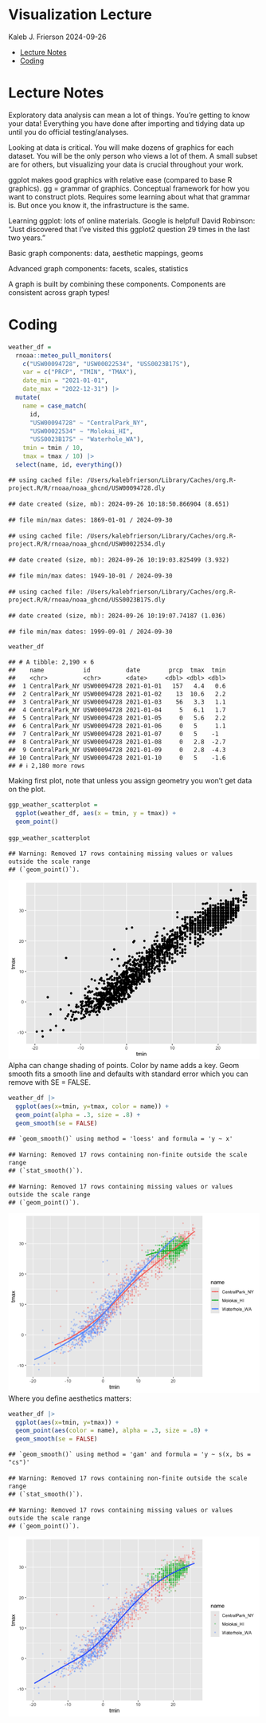 Visualization Lecture
================
Kaleb J. Frierson
2024-09-26

- [Lecture Notes](#lecture-notes)
- [Coding](#coding)

# Lecture Notes

Exploratory data analysis can mean a lot of things. You’re getting to
know your data! Everything you have done after importing and tidying
data up until you do official testing/analyses.

Looking at data is critical. You will make dozens of graphics for each
dataset. You will be the only person who views a lot of them. A small
subset are for others, but visualizing your data is crucial throughout
your work.

ggplot makes good graphics with relative ease (compared to base R
graphics). gg = grammar of graphics. Conceptual framework for how you
want to construct plots. Requires some learning about what that grammar
is. But once you know it, the infrastructure is the same.

Learning ggplot: lots of online materials. Google is helpful! David
Robinson: “Just discovered that I’ve visited this ggplot2 question 29
times in the last two years.”

Basic graph components: data, aesthetic mappings, geoms

Advanced graph components: facets, scales, statistics

A graph is built by combining these components. Components are
consistent across graph types!

# Coding

``` r
weather_df = 
  rnoaa::meteo_pull_monitors(
    c("USW00094728", "USW00022534", "USS0023B17S"),
    var = c("PRCP", "TMIN", "TMAX"), 
    date_min = "2021-01-01",
    date_max = "2022-12-31") |>
  mutate(
    name = case_match(
      id, 
      "USW00094728" ~ "CentralPark_NY", 
      "USW00022534" ~ "Molokai_HI",
      "USS0023B17S" ~ "Waterhole_WA"),
    tmin = tmin / 10,
    tmax = tmax / 10) |>
  select(name, id, everything())
```

    ## using cached file: /Users/kalebfrierson/Library/Caches/org.R-project.R/R/rnoaa/noaa_ghcnd/USW00094728.dly

    ## date created (size, mb): 2024-09-26 10:18:50.866904 (8.651)

    ## file min/max dates: 1869-01-01 / 2024-09-30

    ## using cached file: /Users/kalebfrierson/Library/Caches/org.R-project.R/R/rnoaa/noaa_ghcnd/USW00022534.dly

    ## date created (size, mb): 2024-09-26 10:19:03.825499 (3.932)

    ## file min/max dates: 1949-10-01 / 2024-09-30

    ## using cached file: /Users/kalebfrierson/Library/Caches/org.R-project.R/R/rnoaa/noaa_ghcnd/USS0023B17S.dly

    ## date created (size, mb): 2024-09-26 10:19:07.74187 (1.036)

    ## file min/max dates: 1999-09-01 / 2024-09-30

``` r
weather_df
```

    ## # A tibble: 2,190 × 6
    ##    name           id          date        prcp  tmax  tmin
    ##    <chr>          <chr>       <date>     <dbl> <dbl> <dbl>
    ##  1 CentralPark_NY USW00094728 2021-01-01   157   4.4   0.6
    ##  2 CentralPark_NY USW00094728 2021-01-02    13  10.6   2.2
    ##  3 CentralPark_NY USW00094728 2021-01-03    56   3.3   1.1
    ##  4 CentralPark_NY USW00094728 2021-01-04     5   6.1   1.7
    ##  5 CentralPark_NY USW00094728 2021-01-05     0   5.6   2.2
    ##  6 CentralPark_NY USW00094728 2021-01-06     0   5     1.1
    ##  7 CentralPark_NY USW00094728 2021-01-07     0   5    -1  
    ##  8 CentralPark_NY USW00094728 2021-01-08     0   2.8  -2.7
    ##  9 CentralPark_NY USW00094728 2021-01-09     0   2.8  -4.3
    ## 10 CentralPark_NY USW00094728 2021-01-10     0   5    -1.6
    ## # ℹ 2,180 more rows

Making first plot, note that unless you assign geometry you won’t get
data on the plot.

``` r
ggp_weather_scatterplot = 
  ggplot(weather_df, aes(x = tmin, y = tmax)) +
  geom_point()

ggp_weather_scatterplot
```

    ## Warning: Removed 17 rows containing missing values or values outside the scale range
    ## (`geom_point()`).

![](20240926_Visualization_Lecture_1_files/figure-gfm/unnamed-chunk-3-1.png)<!-- -->
Alpha can change shading of points. Color by name adds a key. Geom
smooth fits a smooth line and defaults with standard error which you can
remove with SE = FALSE.

``` r
weather_df |> 
  ggplot(aes(x=tmin, y=tmax, color = name)) +
  geom_point(alpha = .3, size = .8) + 
  geom_smooth(se = FALSE)
```

    ## `geom_smooth()` using method = 'loess' and formula = 'y ~ x'

    ## Warning: Removed 17 rows containing non-finite outside the scale range
    ## (`stat_smooth()`).

    ## Warning: Removed 17 rows containing missing values or values outside the scale range
    ## (`geom_point()`).

![](20240926_Visualization_Lecture_1_files/figure-gfm/unnamed-chunk-4-1.png)<!-- -->
Where you define aesthetics matters:

``` r
weather_df |> 
  ggplot(aes(x=tmin, y=tmax)) +
  geom_point(aes(color = name), alpha = .3, size = .8) + 
  geom_smooth(se = FALSE)
```

    ## `geom_smooth()` using method = 'gam' and formula = 'y ~ s(x, bs = "cs")'

    ## Warning: Removed 17 rows containing non-finite outside the scale range
    ## (`stat_smooth()`).

    ## Warning: Removed 17 rows containing missing values or values outside the scale range
    ## (`geom_point()`).

![](20240926_Visualization_Lecture_1_files/figure-gfm/unnamed-chunk-5-1.png)<!-- -->

